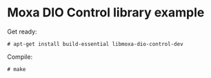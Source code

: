 # Moxa DIO Control library example

Get ready:
```
# apt-get install build-essential libmoxa-dio-control-dev
```

Compile:
```
# make
``` 
